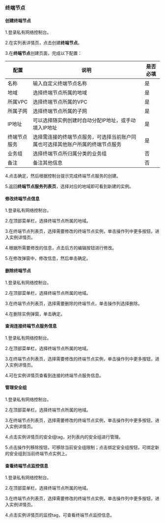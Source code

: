 ### 终端节点

#### 创建终端节点

1.登录私有网络控制台。

2.在实列表详情页，点击创建**终端节点**。

3.在**终端节点**创建页面，完成以下配置：

| 配置         | 说明                                                         | 是否必填 |
| ------------ | ------------------------------------------------------------ | -------- |
| 名称         | 输入自定义终端节点名称                                       | 是       |
| 地域         | 选择终端节点所属的地域                                       | 是       |
| 所属VPC      | 选择终端节点所属的VPC                                        | 是       |
| 所属子网     | 选择终端节点所属的子网                                       | 是       |
| IP地址       | 可以选择随实例创建时自动分配IP地址，或手动填入IP地址         | 是       |
| 终端节点服务 | 选择需连接的终端节点服务，可选择当前账户同属也可选择其他账户所属的终端节点服务 | 是       |
| 业务组       | 选择终端节点所归属分类的业务组                               | 否       |
| 备注         | 备注其他信息                                                 | 否       |

4.点击确定，然后根据控制台提示完成终端节点服务的创建。

5.返回**终端节点服务列表页**，选择对应的地域即可看到新建的实例。

#### 修改终端节点信息

1.登录私有网络控制台。

2.在顶部菜单栏，选择终端节点所属的地域。

3.在终端节点列表页，选择需要修改的终端节点实例，单击操作列中更多按钮，进入实例详情页。

4.根据所需要修改的信息，点击后方的编辑按钮进行修改。

5.在修改弹窗中，修改信息，然后单击确定。

#### 删除终端节点

1.登录私有网络控制台。

2.在顶部菜单栏，选择终端节点所属的地域。

3.在终端节点列表页，选择需要删除的终端节点，单击操作列选择删除。

4.在删除实例弹窗，单击确定。

#### 查询连接终端节点服务信息

1.登录私有网络控制台。

2.在顶部菜单栏，选择终端节点所属的地域。

3.在终端节点列表页，选择需要修改的终端节点实例，单击操作列中更多按钮，进入实例详情页。

4.可在实例详情页查看到连接的终端节点服务信息。

#### 管理安全组

1.登录私有网络控制台。

2.在顶部菜单栏，选择终端节点所属的地域。

3.在终端节点列表页，选择需要修改的终端节点实例，单击操作列中更多按钮，进入实例详情页。

4.点击实例详情页的安全组tag，对列表内的安全组进行管理。

5.点击操作列移除按钮，可移除当前安全组限制；点击绑定安全组按钮，可绑定新的安全组到当前终端节点实例上。

#### 查看终端节点监控信息

1.登录私有网络控制台。

2.在顶部菜单栏，选择终端节点所属的地域。

3.在终端节点列表页，选择需要修改的终端节点实例，单击操作列中更多按钮，进入实例详情页。

4.点击实例详情页的监控tag，可查看终端节点监控信息。

